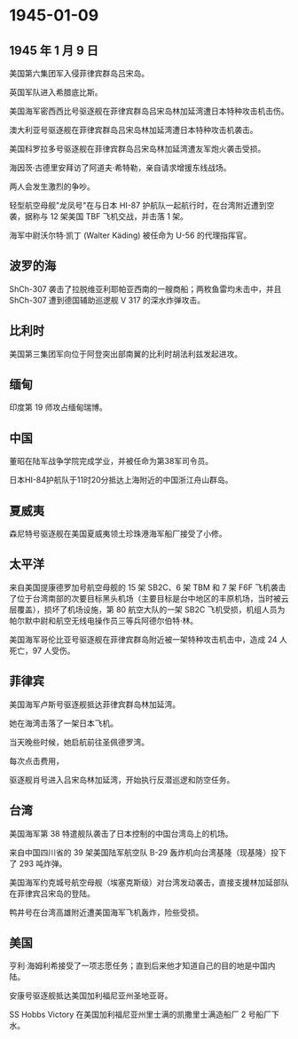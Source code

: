 # 1945-01-09

## 1945 年 1 月 9 日

美国第六集团军入侵菲律宾群岛吕宋岛。

英国军队进入希腊底比斯。

美国海军密西西比号驱逐舰在菲律宾群岛吕宋岛林加延湾遭日本特种攻击机击伤。

澳大利亚号驱逐舰在菲律宾群岛吕宋岛林加延湾遭日本特种攻击机袭击。

美国科罗拉多号驱逐舰在菲律宾群岛吕宋岛林加延湾遭友军炮火袭击受损。

海因茨·古德里安拜访了阿道夫·希特勒，亲自请求增援东线战场。

两人会发生激烈的争吵。

轻型航空母舰"龙凤号"在与日本 HI-87
护航队一起航行时，在台湾附近遭到空袭，据称与 12 架美国 TBF
飞机交战，并击落 1 架。

海军中尉沃尔特·凯丁 (Walter Käding) 被任命为 U-56 的代理指挥官。

## 波罗的海

ShCh-307 袭击了拉脱维亚利耶帕亚西南的一艘商船；两枚鱼雷均未击中，并且
ShCh-307 遭到德国辅助巡逻舰 V 317 的深水炸弹攻击。

## 比利时

美国第三集团军向位于阿登突出部南翼的比利时胡法利兹发起进攻。

## 缅甸

印度第 19 师攻占缅甸瑞博。

## 中国

董昭在陆军战争学院完成学业，并被任命为第38军司令员。

日本HI-84护航队于11时20分抵达上海附近的中国浙江舟山群岛。

## 夏威夷

森尼特号驱逐舰在美国夏威夷领土珍珠港海军船厂接受了小修。

## 太平洋

来自美国提康德罗加号航空母舰的 15 架 SB2C、6 架 TBM 和 7 架 F6F
飞机袭击了位于台湾南部的次要目标黑头机场（主要目标是台中地区的丰原机场，当时被云层覆盖），损坏了机场设施，第
80 航空大队的一架 SB2C
飞机受损，机组人员为帕尔默中尉和航空无线电操作员三等兵阿德尔伯特·林。

美国海军哥伦比亚号驱逐舰在菲律宾群岛附近被一架特种攻击机击中，造成 24
人死亡，97 人受伤。

## 菲律宾

美国海军卢斯号驱逐舰抵达菲律宾群岛林加延湾。

她在海湾击落了一架日本飞机。

当天晚些时候，她启航前往圣佩德罗湾。

每次点击费用，

驱逐舰肖号进入吕宋岛林加延湾，开始执行反潜巡逻和防空任务。

## 台湾

美国海军第 38 特遣舰队袭击了日本控制的中国台湾岛上的机场。

来自中国四川省的 39 架美国陆军航空队 B-29
轰炸机向台湾基隆（现基隆）投下了 293 吨炸弹。

美国海军约克城号航空母舰（埃塞克斯级）对台湾发动袭击，直接支援林加延部队在菲律宾吕宋岛的登陆。

鸭井号在台湾高雄附近遭美国海军飞机轰炸，险些受损。

## 美国

亨利·海姆利希接受了一项志愿任务；直到后来他才知道自己的目的地是中国内陆。

安康号驱逐舰抵达美国加利福尼亚州圣地亚哥。

SS Hobbs Victory 在美国加利福尼亚州里士满的凯撒里士满造船厂 2
号船厂下水。

